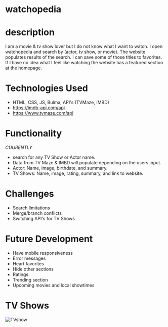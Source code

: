 # watchopedia

# description  
I am a movie & tv show lover but I do not know what I want to watch. I open watchopedia and search by (actor, tv show, or movie). The website populates results of the search. I can save some of those titles to favorites. If I have no idea what I feel like watching the website has a featured section at the homepage.

# Technologies Used
- HTML, CSS, JS, Bulma, API's (TVMaze, IMBD)
- https://imdb-api.com/api
- https://www.tvmaze.com/api


# Functionality
*CUURENTLY* 
- search for any TV Show or Actor name. 
- Data from TV Maze & IMBD will populate depending on the users input.
- Actor: Name, image, birthdate, and summary.
- TV Shows: Name, image, rating, summary, and link to website.

# Challenges
- Search limitations
- Merge/branch conflicts
- Switching API's for TV Shows

# Future Development
- Have mobile responsiveness
- Error messages
- Heart favorites
- Hide other sections
- Ratings
- Trending section
- Upcoming movies and local showtimes

# TV Shows
![TVshow](https://user-images.githubusercontent.com/35536193/147253322-c80ebd26-b935-47e0-b3da-e11d525f0627.png)

